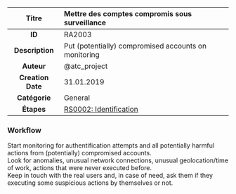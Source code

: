 | Titre                       | Mettre des comptes compromis sous surveillance         |
|:---------------------------:|:--------------------|
| **ID**                      | RA2003            |
| **Description**             | Put (potentially) compromised accounts on monitoring   |
| **Auteur**                  | @atc_project        |
| **Creation Date**           | 31.01.2019 |
| **Catégorie**                | General      |
| **Étapes**                   |[RS0002: Identification](../Response_Stages/RS0002.md)| 

### Workflow

Start monitoring for authentification attempts and all potentially harmful actions from (potentially) compromised accounts.  
Look for anomalies, unusual network connections, unusual geolocation/time of work, actions that were never executed before.  
Keep in touch with the real users and, in case of need, ask them if they executing some suspicious actions by themselves or not.  
